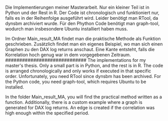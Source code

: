 Die Implementierungen meiner Masterarbeit. Nur ein kleiner Teil ist in Python und der Rest in R. Der Code ist chronologisch und funktioniert nur, falls es in der Reihenfolge ausgeführt wird. Leider benötigt man RTool, da dynsbm archiviert wurde. Für den Phython Code benötigt man graph-tool, wodurch man insbesondere Ubuntu installiert haben muss.  

Im Ordner Main_result_MA findet man die praktische Methode als Funktion geschrieben. Zusätzlich findet man ein eigenes Beispiel, wo man sich einen Graphen zu den DAX log returns anschaut. Eine Kante entsteht, falls die Korrelation hoch genug war in dem vorgegebenen Zeitraum. 
#############################
The implementations for my master's thesis. Only a small part is in Python, and the rest is in R. The code is arranged chronologically and only works if executed in that specific order. Unfortunately, you need RTool since dynsbm has been archived. For the Python code, you need graph-tool, which requires Ubuntu to be installed.

In the folder Main_result_MA, you will find the practical method written as a function. Additionally, there is a custom example where a graph is generated for DAX log returns. An edge is created if the correlation was high enough within the specified period.
